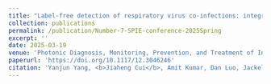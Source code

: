 ```yaml
---
title: "Label-free detection of respiratory virus co-infections: integrating surface-enhanced Raman scattering with deep learning"
collection: publications
permalink: /publication/Number-7-SPIE-conference-2025Spring
excerpt: ''
date: 2025-03-19
venue: 'Photonic Diagnosis, Monitoring, Prevention, and Treatment of Infections and Inflammatory Diseases 2025'
paperurl: 'https://doi.org/10.1117/12.3046246'
citation: 'Yanjun Yang, <b>Jiaheng Cui</b>, Amit Kumar, Dan Luo, Jackelyn Murray, Les Jones, Xianyan Chen, Sebastian Hülck, Ralph A. Tripp, and Yiping Zhao  "Label-free detection of respiratory virus co-infections: integrating surface-enhanced Raman scattering with deep learning", Proc. SPIE 13298, Photonic Diagnosis, Monitoring, Prevention, and Treatment of Infections and Inflammatory Diseases 2025, 1329802 (19 March 2025); https://doi.org/10.1117/12.3046246'
---
```


